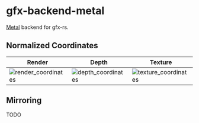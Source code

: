 # gfx-backend-metal

[Metal](https://developer.apple.com/metal/) backend for gfx-rs.

## Normalized Coordinates

Render | Depth | Texture
-------|-------|--------
![render_coordinates](../../../info/gl_render_coordinates.png) | ![depth_coordinates](../../../info/dx_depth_coordinates.png) | ![texture_coordinates](../../../info/dx_texture_coordinates.png)

## Mirroring

TODO
